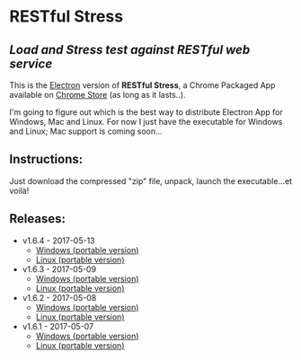 # **RESTful Stress**

## *Load and Stress test against RESTful web service*

This is the [Electron](https://electron.atom.io/) version of **RESTful Stress**, a Chrome Packaged App available on 
[Chrome Store](https://chrome.google.com/webstore/detail/restful-stress/lljgneahfmgjmpglpbhmkangancgdgeb) (as long as it lasts..).

I'm going to figure out which is the best way to distribute Electron App for Windows, Mac and Linux. For now I just have the executable for Windows and Linux; Mac support is coming soon...

## Instructions:
Just download the compressed "zip" file, unpack, launch the executable...et voilà!

## Releases:
- v1.6.4 - 2017-05-13
  - [Windows (portable version)](https://github.com/maurobussini/restful-stress/raw/master/dist/1.6.4/restful-stress.1.6.4.win.exe)
  - [Linux (portable version)](https://github.com/maurobussini/restful-stress/raw/master/dist/1.6.4/restful-stress.1.6.4.linux.zip)
- v1.6.3 - 2017-05-09
  - [Windows (portable version)](https://github.com/maurobussini/restful-stress/raw/master/dist/1.6.3/restful-stress.1.6.3.win.portable.zip)
  - [Linux (portable version)](https://github.com/maurobussini/restful-stress/raw/master/dist/1.6.3/restful-stress.1.6.3.linux.portable.zip)
- v1.6.2 - 2017-05-08
  - [Windows (portable version)](https://github.com/maurobussini/restful-stress/raw/master/dist/1.6.2/restful-stress.1.6.2.win.portable.zip)
  - [Linux (portable version)](https://github.com/maurobussini/restful-stress/raw/master/dist/1.6.2/restful-stress.1.6.2.linux.portable.zip)
- v1.6.1 - 2017-05-07
  - [Windows (portable version)](https://github.com/maurobussini/restful-stress/raw/master/dist/1.6.1/restful-stress.1.6.1.win.portable.zip)
  - [Linux (portable version)](https://github.com/maurobussini/restful-stress/raw/master/dist/1.6.1/restful-stress.1.6.1.linux.portable.zip)  




